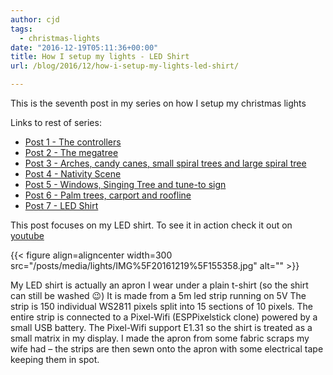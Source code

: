 ```yaml
---
author: cjd
tags:
  - christmas-lights
date: "2016-12-19T05:11:36+00:00"
title: How I setup my lights - LED Shirt
url: /blog/2016/12/how-i-setup-my-lights-led-shirt/

---
```

This is the seventh post in my series on how I setup my christmas lights

Links to rest of series:

- [Post 1 - The controllers](/blog/2016/12/how-i-setup-my-lights-the-controllers/)
- [Post 2 - The megatree](/blog/2016/12/how-i-setup-my-lights-the-megatree/)
- [Post 3 - Arches, candy canes, small spiral trees and large spiral tree](/blog/2016/12/how-i-setup-my-lights-arches-candy-canes-small-spiral-trees-and-large-spiral-tree/)
- [Post 4 - Nativity Scene](/blog/2016/12/how-i-setup-my-lights-nativity-scene/)
- [Post 5 - Windows, Singing Tree and tune-to sign](/blog/2016/12/how-i-setup-my-lights-windows-singing-tree-and-tune-to-sign/)
- [Post 6 - Palm trees, carport and roofline](/blog/2016/12/how-i-setup-my-lights-palm-trees-carport-and-roofline/)
- [Post 7 - LED Shirt](/blog/2016/12/how-i-setup-my-lights-led-shirt/)

This post focuses on my LED shirt.
To see it in action check it out on [youtube](https://www.youtube.com/watch?v=Sh73bQI4wgI)

{{< figure align=aligncenter width=300 src="/posts/media/lights/IMG%5F20161219%5F155358.jpg" alt="" >}}

My LED shirt is actually an apron I wear under a plain t-shirt (so the shirt can still be washed 😉) It is made from a 5m led strip running on 5V The strip is 150 individual WS2811 pixels split into 15 sections of 10 pixels. The entire strip is connected to a Pixel-Wifi (ESPPixelstick clone) powered by a small USB battery. The Pixel-Wifi support E1.31 so the shirt is treated as a small matrix in my display. I made the apron from some fabric scraps my wife had – the strips are then sewn onto the apron with some electrical tape keeping them in spot.
